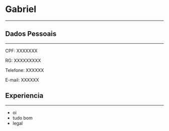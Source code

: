 # Gabriel

---

## Dados Pessoais


---
CPF: XXXXXXX

RG: XXXXXXXXX

Telefone: XXXXXX

E-mail: XXXXXX



## Experiencia


---
- oi
- tudo bom
- legal